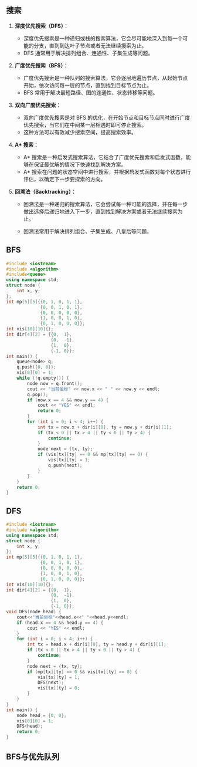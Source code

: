 ## 搜索

1. **深度优先搜索（DFS）**：

   - 深度优先搜索是一种递归或栈的搜索算法，它会尽可能地深入到每一个可能的分支，直到到达叶子节点或者无法继续搜索为止。
   - DFS 通常用于解决排列组合、连通性、子集生成等问题。

2. **广度优先搜索（BFS）**：

   - 广度优先搜索是一种队列的搜索算法，它会逐层地遍历节点，从起始节点开始，依次访问每一层的节点，直到找到目标节点为止。
   - BFS 常用于解决最短路径、图的连通性、状态转移等问题。

3. **双向广度优先搜索**：

   - 双向广度优先搜索是对 BFS 的优化，在开始节点和目标节点同时进行广度优先搜索，当它们在中间某一层相遇时即可停止搜索。
   - 这种方法可以有效减少搜索空间，提高搜索效率。

4. **A\* 搜索**：

   - A* 搜索是一种启发式搜索算法，它结合了广度优先搜索和启发式函数，能够在保证最优解的情况下快速找到解决方案。
   - A* 搜索在问题的状态空间中进行搜索，并根据启发式函数对每个状态进行评估，以确定下一步要探索的方向。

5. **回溯法（Backtracking）**：

   - 回溯法是一种递归的搜索算法，它会尝试每一种可能的选择，并在每一步做出选择后递归地进入下一步，直到找到解决方案或者无法继续搜索为止。

   - 回溯法常用于解决排列组合、子集生成、八皇后等问题。

## BFS

```c++
#include <iostream>
#include <algorithm>
#include<queue>
using namespace std;
struct node {
    int x, y;
};
int mp[5][5]{{0, 1, 0, 1, 1},
             {0, 0, 1, 0, 1},
             {0, 0, 0, 0, 0},
             {1, 0, 0, 1, 0},
             {0, 1, 0, 0, 0}};
int vis[10][10]{};
int dir[4][2] = {{0,  1},
                 {0,  -1},
                 {1,  0},
                 {-1, 0}};
int main() {
    queue<node> q;
    q.push({0, 0});
    vis[0][0] = 1;
    while (!q.empty()) {
        node now = q.front();
        cout << "当前坐标" << now.x << " " << now.y << endl;
        q.pop();
        if (now.x == 4 && now.y == 4) {
            cout << "YES" << endl;
            return 0;
        }
        for (int i = 0; i < 4; i++) {
            int tx = now.x + dir[i][0], ty = now.y + dir[i][1];
            if (tx < 0 || tx > 4 || ty < 0 || ty > 4) {
                continue;
            }
            node next = {tx, ty};
            if (vis[tx][ty] == 0 && mp[tx][ty] == 0) {
                vis[tx][ty] = 1;
                q.push(next);
            }
        }
    }
    return 0;
}
```

## DFS

```c++
#include <iostream>
#include <algorithm>
using namespace std;
struct node {
    int x, y;
};
int mp[5][5]{{0, 1, 0, 1, 1},
             {0, 0, 1, 0, 1},
             {0, 0, 0, 0, 0},
             {1, 0, 0, 1, 0},
             {0, 1, 0, 0, 0}};
int vis[10][10]{};
int dir[4][2] = {{0,  1},
                 {0,  -1},
                 {1,  0},
                 {-1, 0}};
void DFS(node head) {
    cout<<"当前坐标"<<head.x<<" "<<head.y<<endl;
    if (head.x == 4 && head.y == 4) {
        cout << "YES" << endl;
    }
    for (int i = 0; i < 4; i++) {
        int tx = head.x + dir[i][0], ty = head.y + dir[i][1];
        if (tx < 0 || tx > 4 || ty < 0 || ty > 4) {
            continue;
        }
        node next = {tx, ty};
        if (mp[tx][ty] == 0 && vis[tx][ty] == 0) {
            vis[tx][ty] = 1;
            DFS(next);
            vis[tx][ty] = 0;
        }
    }
}
int main() {
    node head = {0, 0};
    vis[0][0] = 1;
    DFS(head);
    return 0;
}
```

## BFS与优先队列

